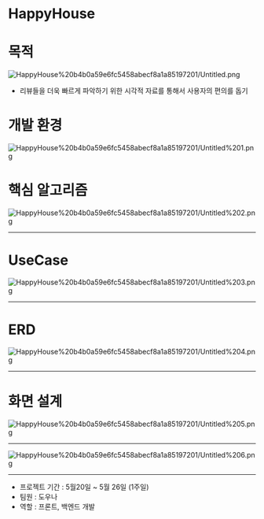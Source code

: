 # HappyHouse

# 목적

![HappyHouse%20b4b0a59e6fc5458abecf8a1a85197201/Untitled.png](HappyHouse%20b4b0a59e6fc5458abecf8a1a85197201/Untitled.png)

- 리뷰들을 더욱 빠르게 파악하기 위한 시각적 자료를 통해서 사용자의 편의를 돕기

# 개발 환경

![HappyHouse%20b4b0a59e6fc5458abecf8a1a85197201/Untitled%201.png](HappyHouse%20b4b0a59e6fc5458abecf8a1a85197201/Untitled%201.png)

# 핵심 알고리즘

![HappyHouse%20b4b0a59e6fc5458abecf8a1a85197201/Untitled%202.png](HappyHouse%20b4b0a59e6fc5458abecf8a1a85197201/Untitled%202.png)

---

# UseCase

![HappyHouse%20b4b0a59e6fc5458abecf8a1a85197201/Untitled%203.png](HappyHouse%20b4b0a59e6fc5458abecf8a1a85197201/Untitled%203.png)

---

# ERD

![HappyHouse%20b4b0a59e6fc5458abecf8a1a85197201/Untitled%204.png](HappyHouse%20b4b0a59e6fc5458abecf8a1a85197201/Untitled%204.png)

---

# 화면 설계

![HappyHouse%20b4b0a59e6fc5458abecf8a1a85197201/Untitled%205.png](HappyHouse%20b4b0a59e6fc5458abecf8a1a85197201/Untitled%205.png)

---

![HappyHouse%20b4b0a59e6fc5458abecf8a1a85197201/Untitled%206.png](HappyHouse%20b4b0a59e6fc5458abecf8a1a85197201/Untitled%206.png)

---

- 프로젝트 기간 : 5월20일 ~ 5월 26일 (1주일)
- 팀원 : 도우나
- 역할 : 프론트, 백엔드 개발